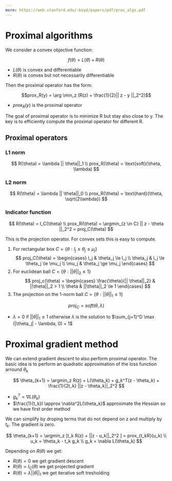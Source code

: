 ```yaml
---
more: https://web.stanford.edu/~boyd/papers/pdf/prox_algs.pdf
---
```

# Proximal algorithms

We consider a convex objective function:

$$f(\theta) = L(\theta) + R(\theta)$$

* $L(\theta)$ is convex and differentiable
* $R(\theta)$ is convex but not necessarily differentiable


Then the proximal operator has the form:

$$prox_R(y) = \arg \min_z (R(z) + \frac{1}{2}|| z - y ||_2^2)$$

* $prox_R(y)$ is the proximal operator

The goal of proximal operator is to minimize R but stay also close to y. The key is to efficiently compute the proximal operator for different R.

## Proximal operators

### L1 norm
$$
R(\theta) = \lambda || \theta||_1  \\ 
prox_R(\theta) = \text{soft}(\theta, \lambda) 
$$

### L2 norm
$$
R(\theta) = \lambda || \theta||_0  \\ 
prox_R(\theta) = \text{hard}(\theta, \sqrt{2\lambda}) 
$$

### Indicator function

$$
R(\theta) = I_C(\theta) \\ 
prox_R(\theta) = \argmin_{z \in C} || z - \theta ||_2^2 = proj_C(\theta)
$$

This is the projection operator. For convex sets this is easy to compute.

1. For rectangular box $C = \{ \theta : l_j \le \theta_j \le \mu_j \}$ 
$$
proj_C(\theta) = \begin{cases}
    l_j & \theta_j \le l_j \\
    \theta_j & l_j \le \theta_j \le \mu_j \\
    \mu_j & \theta_j \ge \mu_j
\end{cases}
$$
2. For euclidean ball $C = \{ \theta: ||\theta||_2 \le 1 \}$
$$
 proj_c(\theta) = \begin{cases}
     \frac{\theta}{|| \theta||_2} & ||\theta||_2 > 1 \\
     \theta & ||\theta||_2 \le 1
 \end{cases}
$$
3. The projection on the 1-norm ball $C = \{ \theta: ||\theta||_1 \le 1 \}$ 

$$
proj_C = soft(\theta, \lambda)
$$
* $\lambda = 0$ if $||\theta||_1 \le 1$ otherwise $\lambda$ is the solution to $\sum_{j=1}^D \max (|\theta_j| - \lambda, 0) = 1$

# Proximal gradient method
We can extend gradient descent to also perform proximal operator. The basic idea is to perform an quadratic approximation of the loss function arround $\theta_k$

$$
\theta_{k+1} = \argmin_z R(z) + L(\theta_k) + g_k^T(z - \theta_k) + \frac{1}{2t_k} ||z - \theta_k||_2^2
$$

* $g_k^T = \nabla L(\theta_k)$
* $\frac{1}{t_k}I \approx \nabla^2L(\theta_k)$ approximate the Hessian so we have first order method

We can simplify by droping terms that do not depend on z and multiply by $t_k$. The gradient is zero.

$$
\theta_{k+1} = \argmin_z [t_k R(z) + ||z - u_k||_2^2 ] = prox_{t_kR}(u_k) \\
u_k = \theta_k - t_k g_k \\
g_k = \nabla L(\theta_k)
$$

Depending on $R(\theta)$ we get:
* $R(\theta) = 0$ we get gradient descent
* $R(\theta) = I_C(\theta)$ we get projected gradient
* $R(\theta) = \lambda ||\theta||_1$ we get iterative soft tresholding